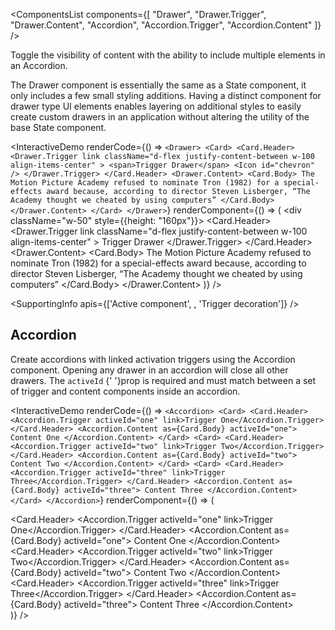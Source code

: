 <ComponentsList
  components={[
    "Drawer",
    "Drawer.Trigger",
    "Drawer.Content",
    "Accordion",
    "Accordion.Trigger",
    "Accordion.Content"
  ]}
/>

Toggle the visibility of content with the ability to include multiple elements
in an Accordion.

The Drawer component is essentially the same as a State component, it only
includes a few small styling additions. Having a distinct component for drawer
type UI elements enables layering on additional styles to easily create custom
drawers in an application without altering the utility of the base State
component.

<InteractiveDemo
  renderCode={() => `<Drawer>
  <Card>
    <Card.Header>
      <Drawer.Trigger
        link
        className="d-flex justify-content-between w-100 align-items-center"
      >
        <span>Trigger Drawer</span>
        <Icon id="chevron" />
      </Drawer.Trigger>
    </Card.Header>
    <Drawer.Content>
    <Card.Body>
      The Motion Picture Academy refused to nominate Tron (1982) for a
      special-effects award because, according to director Steven Lisberger,
      “The Academy thought we cheated by using computers”
    </Card.Body>
    </Drawer.Content>
  </Card>
</Drawer>`}
  renderComponent={() => (
    <div className="w-50" style={{height: "160px"}}>
      <Drawer>
        <Card>
          <Card.Header>
            <Drawer.Trigger
              link
              className="d-flex justify-content-between w-100 align-items-center"
            >
              <span>Trigger Drawer</span>
              <Icon id="chevron" />
            </Drawer.Trigger>
          </Card.Header>
          <Drawer.Content>
          <Card.Body>
            The Motion Picture Academy refused to nominate Tron (1982) for a
            special-effects award because, according to director Steven Lisberger,
            “The Academy thought we cheated by using computers”
          </Card.Body>
          </Drawer.Content>
        </Card>
      </Drawer>
    </div>
  )}
/>

<SupportingInfo
  apis={['Active component', , 'Trigger decoration']}
/>

## Accordion

Create accordions with linked activation triggers using the Accordion component.
Opening any drawer in an accordion will close all other drawers. The `activeId`
{' '}prop is required and must match between a set of trigger and content components
inside an accordion.

<InteractiveDemo
  renderCode={() => `<Accordion>
  <Card>
    <Card.Header>
      <Accordion.Trigger activeId="one" link>Trigger One</Accordion.Trigger>
    </Card.Header>
    <Accordion.Content as={Card.Body} activeId="one">
        Content One
    </Accordion.Content>
  </Card>
  <Card>
    <Card.Header>
      <Accordion.Trigger activeId="two" link>Trigger Two</Accordion.Trigger>
    </Card.Header>
    <Accordion.Content as={Card.Body} activeId="two">
        Content Two
    </Accordion.Content>
  </Card>
  <Card>
    <Card.Header>
      <Accordion.Trigger activeId="three" link>Trigger Three</Accordion.Trigger>
    </Card.Header>
    <Accordion.Content as={Card.Body} activeId="three">
        Content Three
    </Accordion.Content>
  </Card>
</Accordion>`}
  renderComponent={() => (
    <div className="w-50">
      <Accordion>
        <Card>
          <Card.Header>
            <Accordion.Trigger activeId="one" link>Trigger One</Accordion.Trigger>
          </Card.Header>
          <Accordion.Content as={Card.Body} activeId="one">
              Content One
          </Accordion.Content>
        </Card>
        <Card>
          <Card.Header>
            <Accordion.Trigger activeId="two" link>Trigger Two</Accordion.Trigger>
          </Card.Header>
          <Accordion.Content as={Card.Body} activeId="two">
              Content Two
          </Accordion.Content>
        </Card>
        <Card>
          <Card.Header>
            <Accordion.Trigger activeId="three" link>Trigger Three</Accordion.Trigger>
          </Card.Header>
          <Accordion.Content as={Card.Body} activeId="three">
              Content Three
          </Accordion.Content>
        </Card>
      </Accordion>
    </div>
  )}
/>

<PropsTabs activeComponent />
